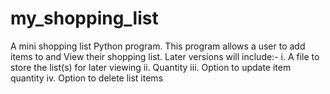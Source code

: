 # my_shopping_list
A mini shopping list Python program. This program allows a user to add items to and View their shopping list. 
Later versions will include:- 
 i. A file to store the list(s) for later viewing
 ii. Quantity 
 iii. Option to update item quantity
 iv. Option to delete list items
